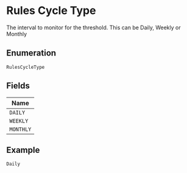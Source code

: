 
# Rules Cycle Type

The interval to monitor for the threshold. This can be Daily, Weekly or Monthly

## Enumeration

`RulesCycleType`

## Fields

| Name |
|  --- |
| `DAILY` |
| `WEEKLY` |
| `MONTHLY` |

## Example

```
Daily
```

